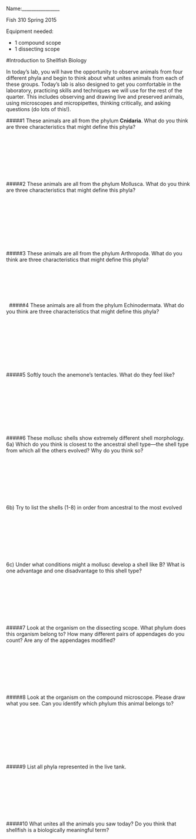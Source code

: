 Name:________________

Fish 310 Spring 2015


Equipment needed:
- 1 compound scope
- 1 dissecting scope


#Introduction to Shellfish Biology 
				
In today’s lab, you will have the opportunity to observe animals from four different phyla and begin to think about what unites animals from each of these groups.  Today’s lab is also designed to get you comfortable in the laboratory, practicing skills and techniques we will use for the rest of the quarter.  This includes observing and drawing live and preserved animals, using microscopes and micropipettes,  thinking critically, and asking questions (do lots of this!).  
	
#####1 These animals are all from the phylum **Cnidaria**.  What do you think are three characteristics that might define this phyla? 
&nbsp;

&nbsp;

&nbsp;

&nbsp;

&nbsp;

#####2 These animals are all from the phylum Mollusca.  What do you think are three characteristics that might define this phyla?  
&nbsp;

&nbsp;

&nbsp;

&nbsp;

&nbsp;

#####3 These animals are all from the phylum Arthropoda.  What do you think are three characteristics that might define this phyla? 
&nbsp;

&nbsp;

&nbsp;

&nbsp;

&nbsp;
#####4 These animals are all from the phylum Echinodermata.  What do you think are three characteristics that might define this phyla?  
&nbsp;

&nbsp;

&nbsp;

&nbsp;

&nbsp;

#####5 Softly touch the anemone’s tentacles.  What do they feel like?  
&nbsp;

&nbsp;

&nbsp;

&nbsp;

&nbsp;

#####6 These mollusc shells show extremely different shell morphology. 
6a) Which do you think is closest to the ancestral shell type—the shell type from which all the others evolved? Why do you think so? 
&nbsp;

&nbsp;

&nbsp;

&nbsp;

&nbsp;

6b) Try to list the shells (1-8) in order from ancestral to the most evolved 
&nbsp;

&nbsp;

&nbsp;

&nbsp;

&nbsp;

6c) Under what conditions might a mollusc develop a shell like B? 
What is one advantage and one disadvantage to this shell type? 
&nbsp;

&nbsp;

&nbsp;

&nbsp;

&nbsp;

#####7 Look at the organism on the dissecting scope. What phylum does this organism belong to? How many different pairs of appendages do you count?  Are any of the appendages modified? 
&nbsp;

&nbsp;

&nbsp;

&nbsp;

&nbsp;

#####8 Look at the organism on the compound microscope.  Please draw what you see.  Can you identify which phylum this animal belongs to?  
&nbsp;

&nbsp;

&nbsp;

&nbsp;

&nbsp;

#####9 List all phyla represented in the live tank. 
&nbsp;

&nbsp;

&nbsp;

&nbsp;

&nbsp;

#####10 What unites all the animals you saw today?  Do you think that shellfish is a biologically meaningful term? 
&nbsp;

&nbsp;

&nbsp;

&nbsp;

&nbsp;


